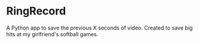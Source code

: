 # RingRecord

A Python app to save the previous X seconds of video. Created to save big hits at my girlfriend's softball games. 
